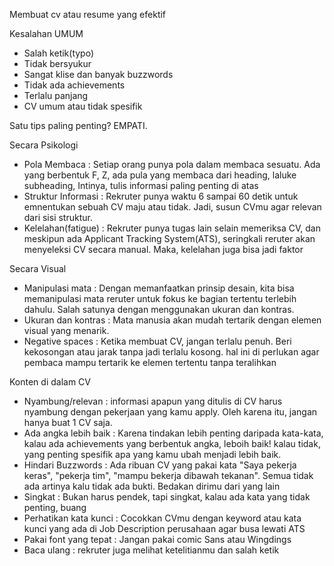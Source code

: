 Membuat cv atau resume yang efektif

Kesalahan UMUM
- Salah ketik(typo)
- Tidak bersyukur
- Sangat klise dan banyak buzzwords
- Tidak ada achievements
- Terlalu panjang
- CV umum atau tidak spesifik

Satu tips paling penting?
EMPATI.

Secara Psikologi
- Pola Membaca : Setiap orang punya pola dalam membaca sesuatu. Ada yang berbentuk F, Z, ada pula yang membaca dari heading, laluke subheading, Intinya, tulis informasi paling penting di atas
- Struktur Informasi : Rekruter punya waktu 6 sampai 60 detik untuk emnentukan sebuah CV maju atau tidak. Jadi, susun CVmu agar relevan dari sisi struktur.
- Kelelahan(fatigue) : Rekruter punya tugas lain selain memeriksa CV, dan meskipun ada Applicant Tracking System(ATS), seringkali reruter akan menyeleksi CV secara manual. Maka, kelelahan juga bisa jadi faktor

Secara Visual
- Manipulasi mata : Dengan memanfaatkan prinsip desain, kita bisa memanipulasi mata reruter untuk fokus ke bagian tertentu terlebih dahulu. Salah satunya dengan menggunakan ukuran dan kontras.
- Ukuran dan kontras : Mata manusia akan mudah tertarik dengan elemen visual yang menarik.
- Negative spaces : Ketika membuat CV, jangan terlalu penuh. Beri kekosongan atau jarak tanpa jadi terlalu kosong. hal ini di perlukan agar pembaca mampu tertarik ke elemen tertentu tanpa teralihkan

Konten di dalam CV
- Nyambung/relevan : informasi apapun yang ditulis di CV harus nyambung dengan pekerjaan yang kamu apply. Oleh karena itu, jangan hanya buat 1 CV saja.
- Ada angka lebih baik : Karena tindakan lebih penting daripada kata-kata, kalau ada achievements yang berbentuk angka, leboih baik! kalau tidak, yang penting spesifik apa yang kamu ubah menjadi lebih baik.
- Hindari Buzzwords : Ada ribuan CV yang pakai kata "Saya pekerja keras", "pekerja tim", "mampu bekerja dibawah tekanan". Semua tidak ada artinya kalu tidak ada bukti. Bedakan dirimu dari yang lain
- Singkat : Bukan harus pendek, tapi singkat, kalau ada kata yang tidak penting, buang
- Perhatikan kata kunci : Cocokkan CVmu dengan keyword atau kata kunci yang ada di Job Description perusahaan agar busa lewati ATS
- Pakai font yang tepat : Jangan pakai comic Sans atau Wingdings
- Baca ulang : rekruter juga melihat ketelitianmu dan salah ketik